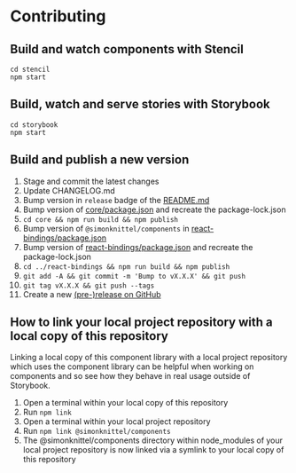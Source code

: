 # Contributing

## Build and watch components with Stencil

    cd stencil
    npm start

## Build, watch and serve stories with Storybook

    cd storybook
    npm start

## Build and publish a new version

1. Stage and commit the latest changes
2. Update CHANGELOG.md
3. Bump version in `release` badge of the [README.md](./README.md)
4. Bump version of [core/package.json](./core/package.json) and recreate the package-lock.json
5. `cd core && npm run build && npm publish`
6. Bump version of `@simonknittel/components` in [react-bindings/package.json](./react-bindings/package.json)
7. Bump version of [react-bindings/package.json](./react-bindings/package.json) and recreate the package-lock.json
8. `cd ../react-bindings && npm run build && npm publish`
9. `git add -A && git commit -m 'Bump to vX.X.X' && git push`
10. `git tag vX.X.X && git push --tags`
11. Create a new [(pre-)release on GitHub](https://github.com/simonknittel/components/releases/new)

## How to link your local project repository with a local copy of this repository

Linking a local copy of this component library with a local project repository which uses the component library can be helpful when working on components and so see how they behave in real usage outside of Storybook.

1. Open a terminal within your local copy of this repository
2. Run `npm link`
3. Open a terminal within your local project repository
4. Run `npm link @simonknittel/components`
5. The @simonknittel/components directory within node_modules of your local project repository is now linked via a symlink to your local copy of this repository
